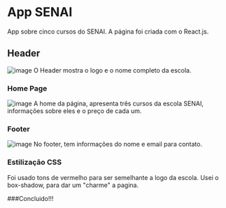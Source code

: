 # App SENAI

App sobre cinco cursos do SENAI. A página foi criada com o React.js.

## Header
![image](https://user-images.githubusercontent.com/71889111/111713861-2a553600-882f-11eb-8b5b-dd3d37bce396.png)
O Header mostra o logo e o nome completo da escola.

### Home Page
![image](https://user-images.githubusercontent.com/71889111/111713957-5c669800-882f-11eb-9a1e-be501b67e94f.png)
A home da página, apresenta três cursos da escola SENAI, informações sobre eles e o preço de cada um. 

### Footer
![image](https://user-images.githubusercontent.com/71889111/111714056-93d54480-882f-11eb-99ed-02705862cbaf.png)
No footer, tem informações do nome e email para contato. 

### Estilização CSS
Foi usado tons de vermelho para ser semelhante a logo da escola. Usei o box-shadow, para dar um "charme" a pagina.

###Concluido!!!
